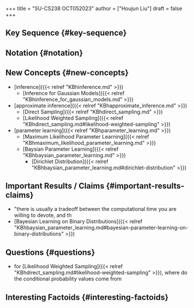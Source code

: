 +++
title = "SU-CS238 OCT052023"
author = ["Houjun Liu"]
draft = false
+++

## Key Sequence {#key-sequence}


## Notation {#notation}


## New Concepts {#new-concepts}

-   [inference]({{< relref "KBhinference.md" >}})
    -   [Inference for Gaussian Models]({{< relref "KBhinference_for_gaussian_models.md" >}})
-   [approximate inference]({{< relref "KBhapproximate_inference.md" >}})
    -   [Direct Sampling]({{< relref "KBhdirect_sampling.md" >}})
    -   [Likelihood Weighted Sampling]({{< relref "KBhdirect_sampling.md#likelihood-weighted-sampling" >}})
-   [parameter learning]({{< relref "KBhparameter_learning.md" >}})
    -   [Maximum Likelihood Parameter Learning]({{< relref "KBhmaximum_likelihood_parameter_learning.md" >}})
    -   [Baysian Parameter Learning]({{< relref "KBhbaysian_parameter_learning.md" >}})
        -   [Dirichlet Distribution]({{< relref "KBhbaysian_parameter_learning.md#dirichlet-distribution" >}})


## Important Results / Claims {#important-results-claims}

-   "there is usually a tradeoff between the computational time you are willing to devote, and th
-   [Bayesian Learning on Binary Distributions]({{< relref "KBhbaysian_parameter_learning.md#bayesian-parameter-learning-on-binary-distributions" >}})


## Questions {#questions}

-   for [Likelihood Weighted Sampling]({{< relref "KBhdirect_sampling.md#likelihood-weighted-sampling" >}}), where do the conditional probability values come from


## Interesting Factoids {#interesting-factoids}
